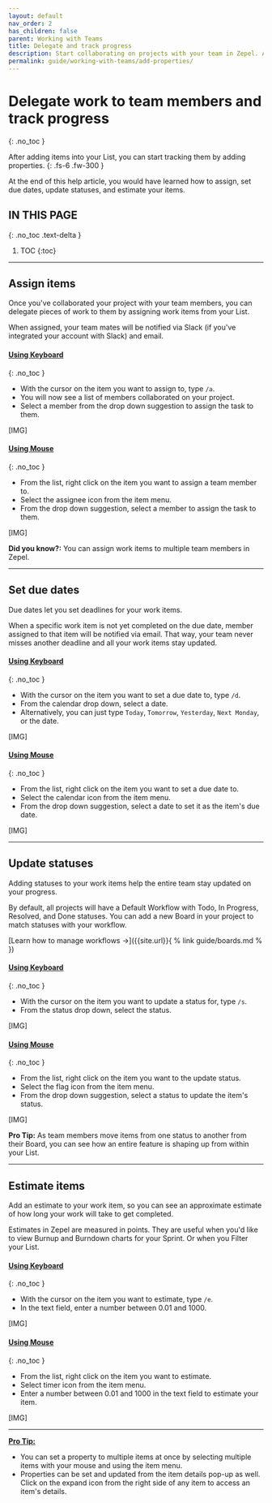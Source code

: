 ```yaml
---
layout: default
nav_order: 2
has_children: false
parent: Working with Teams
title: Delegate and track progress
description: Start collaborating on projects with your team in Zepel. Assign, set due dates, set statuses, and estimate your work items.
permalink: guide/working-with-teams/add-properties/
---
```

# Delegate work to team members and track progress
{: .no_toc }

After adding items into your List, you can start tracking them by adding properties.
{: .fs-6 .fw-300 }

At the end of this help article, you would have learned how to assign, set due dates, update statuses, and estimate your items.

## IN THIS PAGE
{: .no_toc .text-delta }

1. TOC
{:toc}

---

## Assign items

Once you've collaborated your project with your team members, you can delegate pieces of work to them by assigning work items from your List. 

When assigned, your team mates will be notified via Slack (if you've integrated your account with Slack) and email.

#### <u>Using Keyboard</u>
{: .no_toc }
- With the cursor on the item you want to assign to, type ``` /a ```.
- You will now see a list of members collaborated on your project. 
- Select a member from the drop down suggestion to assign the task to them. 

[IMG]

#### <u>Using Mouse</u>
{: .no_toc }
- From the list, right click on the item you want to assign a team member to.
- Select the assignee icon from the item menu.
- From the drop down suggestion, select a member to assign the task to them.


[IMG]

__Did you know?:__ You can assign work items to multiple team members in Zepel.

---

## Set due dates

Due dates let you set deadlines for your work items. 

When a specific work item is not yet completed on the due date, member assigned to that item will be notified via email. That way, your team never misses another deadline and all your work items stay updated.

#### <u>Using Keyboard</u>
{: .no_toc }
- With the cursor on the item you want to set a due date to, type ```/d```.
- From the calendar drop down, select a date.
- Alternatively, you can just type ```Today```, ```Tomorrow```, ```Yesterday```, ```Next Monday```, or the date.

[IMG]

#### <u>Using Mouse</u>
{: .no_toc }
- From the list, right click on the item you want to set a due date to.
- Select the calendar icon from the item menu.
- From the drop down suggestion, select a date to set it as the item's due date.

[IMG]

---

## Update statuses

Adding statuses to your work items help the entire team stay updated on your progress. 

By default, all projects will have a Default Workflow with Todo, In Progress, Resolved, and Done statuses. You can add a new Board in your project to match statuses with your workflow.

[Learn how to manage workflows ->]({{site.url}}{ % link guide/boards.md % })

#### <u>Using Keyboard</u>
{: .no_toc }
- With the cursor on the item you want to update a status for, type ```/s```.
- From the status drop down, select the status.

[IMG]

#### <u>Using Mouse</u>
{: .no_toc }
- From the list, right click on the item you want to the update status.
- Select the flag icon from the item menu.
- From the drop down suggestion, select a status to update the item's status.

[IMG]

__Pro Tip:__ As team members move items from one status to another from their Board, you can see how an entire feature is shaping up from within your List.

---

## Estimate items

Add an estimate to your work item, so you can see an approximate estimate of how long your work will take to get completed.

Estimates in Zepel are measured in points. They are useful when you'd like to view Burnup and Burndown charts for your Sprint. Or when you Filter your List.

#### <u>Using Keyboard</u>
{: .no_toc }
- With the cursor on the item you want to estimate, type ```/e```.
- In the text field, enter a number between 0.01 and 1000.

[IMG]

#### <u>Using Mouse</u>
{: .no_toc }
- From the list, right click on the item you want to estimate.
- Select timer icon from the item menu.
- Enter a number between 0.01 and 1000 in the text field to estimate your item.

[IMG]

---

__<u>Pro Tip:</u>__ 
- You can set a property to multiple items at once by selecting multiple items with your mouse and using the item menu.
- Properties can be set and updated from the item details pop-up as well. Click on the expand icon from the right side of any item to access an item's details.